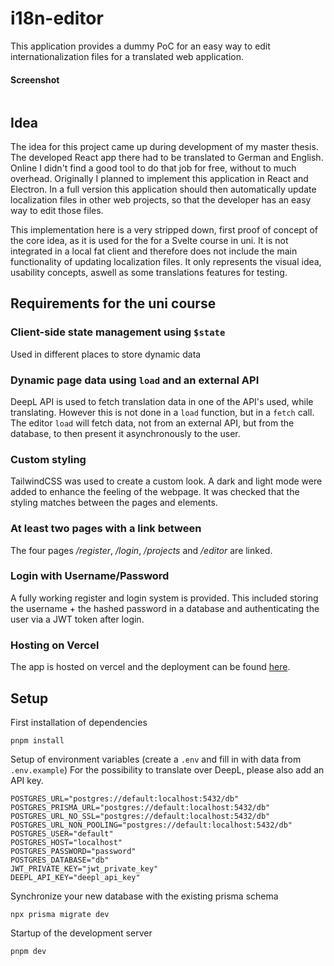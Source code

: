 # i18n-editor

This application provides a dummy PoC for an easy way to edit internationalization files for a translated web application.

#### Screenshot

<img src="https://i.imgur.com/PdIr2Jc.png" alt=""/>

## Idea

The idea for this project came up during development of my master thesis. The developed React app there had to be translated to German and English. Online I didn't find a good tool to do that job for free, without to much overhead. Originally I planned to implement this application in React and Electron. In a full version this application should then automatically update localization files in other web projects, so that the developer has an easy way to edit those files.

This implementation here is a very stripped down, first proof of concept of the core idea, as it is used for the for a Svelte course in uni. It is not integrated in a local fat client and therefore does not include the main functionality of updating localization files. It only represents the visual idea, usability concepts, aswell as some translations features for testing.

## Requirements for the uni course

### Client-side state management using `$state`

Used in different places to store dynamic data

### Dynamic page data using `load` and an external API

DeepL API is used to fetch translation data in one of the API's used, while translating. However this is not done in a `load` function, but in a `fetch` call. The editor `load` will fetch data, not from an external API, but from the database, to then present it asynchronously to the user.

### Custom styling

TailwindCSS was used to create a custom look. A dark and light mode were added to enhance the feeling of the webpage. It was checked that the styling matches between the pages and elements.

### At least two pages with a link between

The four pages _/register_, _/login_, _/projects_ and _/editor_ are linked.

### Login with Username/Password

A fully working register and login system is provided. This included storing the username + the hashed password in a database and authenticating the user via a JWT token after login.

### Hosting on Vercel

The app is hosted on vercel and the deployment can be found [here](https://i18n-editor.vercel.app/login).

## Setup

First installation of dependencies

```
pnpm install
```

Setup of environment variables (create a `.env` and fill in with data from `.env.example`)
For the possibility to translate over DeepL, please also add an API key.

```
POSTGRES_URL="postgres://default:localhost:5432/db"
POSTGRES_PRISMA_URL="postgres://default:localhost:5432/db"
POSTGRES_URL_NO_SSL="postgres://default:localhost:5432/db"
POSTGRES_URL_NON_POOLING="postgres://default:localhost:5432/db"
POSTGRES_USER="default"
POSTGRES_HOST="localhost"
POSTGRES_PASSWORD="password"
POSTGRES_DATABASE="db"
JWT_PRIVATE_KEY="jwt_private_key"
DEEPL_API_KEY="deepl_api_key"
```

Synchronize your new database with the existing prisma schema

```
npx prisma migrate dev
```

Startup of the development server

```
pnpm dev
```
